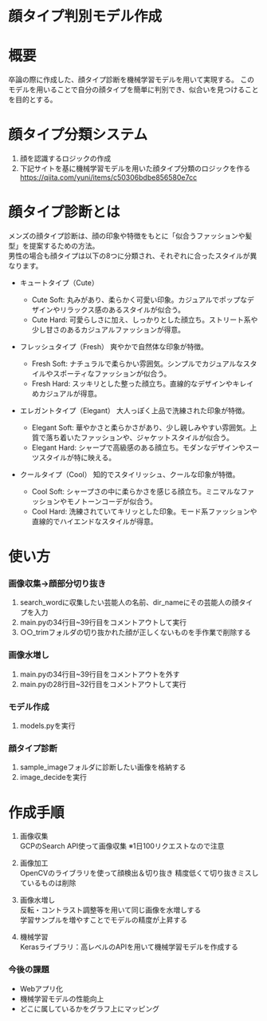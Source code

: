# 顔タイプ判別モデル作成

# 概要
卒論の際に作成した、顔タイプ診断を機械学習モデルを用いて実現する。
このモデルを用いることで自分の顔タイプを簡単に判別でき、似合いを見つけることを目的とする。

# 顔タイプ分類システム
1. 顔を認識するロジックの作成
1. 下記サイトを基に機械学習モデルを用いた顔タイプ分類のロジックを作る
https://qiita.com/yuni/items/c50306bdbe856580e7cc

# 顔タイプ診断とは
メンズの顔タイプ診断は、顔の印象や特徴をもとに「似合うファッションや髪型」を提案するための方法。  
男性の場合も顔タイプは以下の8つに分類され、それぞれに合ったスタイルが異なります。

- キュートタイプ（Cute）
    - Cute Soft: 丸みがあり、柔らかく可愛い印象。カジュアルでポップなデザインやリラックス感のあるスタイルが似合う。
    - Cute Hard: 可愛らしさに加え、しっかりとした顔立ち。ストリート系や少し甘さのあるカジュアルファッションが得意。

- フレッシュタイプ（Fresh）
爽やかで自然体な印象が特徴。
    - Fresh Soft: ナチュラルで柔らかい雰囲気。シンプルでカジュアルなスタイルやスポーティなファッションが似合う。
    - Fresh Hard: スッキリとした整った顔立ち。直線的なデザインやキレイめカジュアルが得意。

- エレガントタイプ（Elegant）
大人っぽく上品で洗練された印象が特徴。

    - Elegant Soft: 華やかさと柔らかさがあり、少し親しみやすい雰囲気。上質で落ち着いたファッションや、ジャケットスタイルが似合う。
    - Elegant Hard: シャープで高級感のある顔立ち。モダンなデザインやスーツスタイルが特に映える。

- クールタイプ（Cool）
知的でスタイリッシュ、クールな印象が特徴。

    - Cool Soft: シャープさの中に柔らかさを感じる顔立ち。ミニマルなファッションやモノトーンコーデが似合う。
    - Cool Hard: 洗練されていてキリッとした印象。モード系ファッションや直線的でハイエンドなスタイルが得意。

# 使い方
### 画像収集→顔部分切り抜き
1. search_wordに収集したい芸能人の名前、dir_nameにその芸能人の顔タイプを入力
1. main.pyの34行目~39行目をコメントアウトして実行
1. ○○_trimフォルダの切り抜かれた顔が正しくないものを手作業で削除する

### 画像水増し
1. main.pyの34行目~39行目をコメントアウトを外す
1. main.pyの28行目~32行目をコメントアウトして実行

### モデル作成
1. models.pyを実行

### 顔タイプ診断
1. sample_imageフォルダに診断したい画像を格納する
1. image_decideを実行

# 作成手順
1. 画像収集  
GCPのSearch API使って画像収集
※1日100リクエストなので注意

1. 画像加工  
OpenCVのライブラリを使って顔検出＆切り抜き
精度低くて切り抜きミスしているものは削除

1. 画像水増し  
反転・コントラスト調整等を用いて同じ画像を水増しする  
学習サンプルを増やすことでモデルの精度が上昇する

1. 機械学習  
Kerasライブラリ：高レベルのAPIを用いて機械学習モデルを作成する

### 今後の課題
-  Webアプリ化
-  機械学習モデルの性能向上
-  どこに属しているかをグラフ上にマッピング